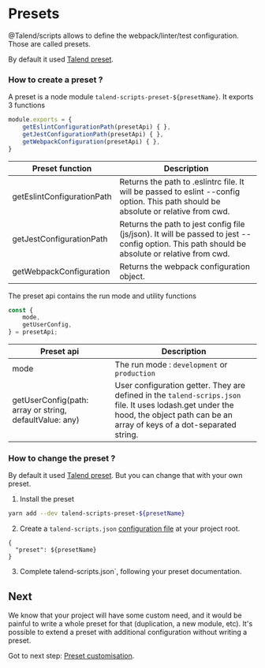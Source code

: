 # Presets

@Talend/scripts allows to define the webpack/linter/test configuration. Those are called presets.

By default it used [Talend preset](../preset/README.md).

### How to create a preset ?

A preset is a node module `talend-scripts-preset-${presetName}`. It exports 3 functions

```javascript
module.exports = {
	getEslintConfigurationPath(presetApi) { },
	getJestConfigurationPath(presetApi) { },
	getWebpackConfiguration(presetApi) { },
}
```
| Preset function | Description |
|---|---|
| getEslintConfigurationPath | Returns the path to .eslintrc file. It will be passed to eslint --config option. This path should be absolute or relative from cwd. |
| getJestConfigurationPath | Returns the path to jest config file (js/json). It will be passed to jest --config option. This path should be absolute or relative from cwd. |
| getWebpackConfiguration | Returns the webpack configuration object. |

The preset api contains the run mode and utility functions

```javascript
const {
	mode,
	getUserConfig,
} = presetApi;
```

| Preset api | Description |
|---|---|
| mode | The run mode : `development` or `production` |
| getUserConfig(path: array or string, defaultValue: any) | User configuration getter. They are defined in the `talend-scrips.json` file. It uses lodash.get under the hood, the object path can be an array of keys of a dot-separated string. |

### How to change the preset ?

By default it used [Talend preset](./talend-preset.md). But you can change that with your own preset.

1. Install the preset

```bash
yarn add --dev talend-scripts-preset-${presetName}
```

2. Create a `talend-scripts.json` [configuration file](./customisation) at your project root.

```
{
  "preset": ${presetName}
}
```

3. Complete talend-scripts.json`, following your preset documentation.

## Next

We know that your project will have some custom need, and it would be painful to write a whole preset for that (duplication, a new module, etc).
It's possible to extend a preset with additional configuration without writing a preset.

Got to next step: [Preset customisation](./customisation.md).
